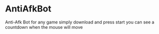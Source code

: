 # AntiAfkBot
Anti-Afk Bot for any game 
simply download and press start
you can see a countdown when the mouse will move
